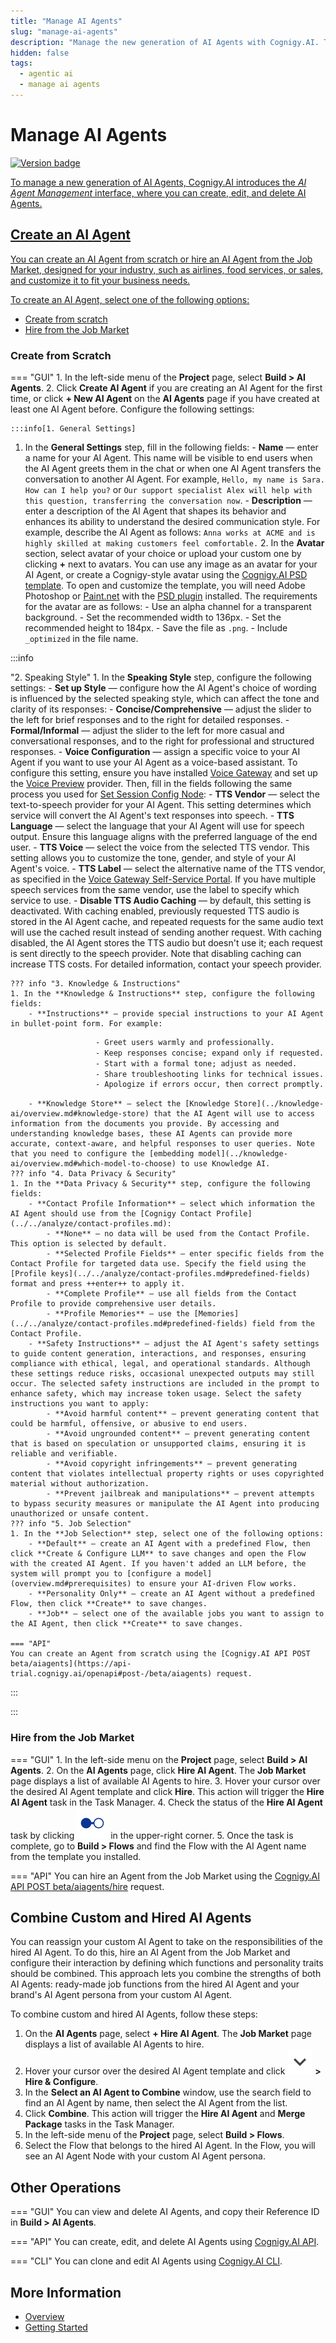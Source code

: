 ```yaml
---
title: "Manage AI Agents"
slug: "manage-ai-agents"
description: "Manage the new generation of AI Agents with Cognigy.AI. The AI Agent Management interface lets you create, edit, and delete AI Agents."
hidden: false
tags:
  - agentic ai
  - manage ai agents
---
```


# Manage AI Agents

<a href="../../../release-notes/4.98.md" /><img src="https://img.shields.io/badge/Updated in-v4.98-blue.svg" alt="Version badge" />

To manage a new generation of AI Agents, Cognigy.AI introduces the _AI Agent Management_ interface,
where you can create, edit, and delete AI Agents.

## Create an AI Agent

You can create an AI Agent from scratch or hire an AI Agent from the Job Market, designed for your industry, such as airlines, food services, or sales, and customize it to fit your business needs.

To create an AI Agent, select one of the following options:

- [Create from scratch](#create-from-scratch)
- [Hire from the Job Market](#hire-from-the-job-market)

### Create from Scratch

=== "GUI"
    1. In the left-side menu of the **Project** page, select **Build > AI Agents**.
    2. Click **Create AI Agent** if you are creating an AI Agent for the first time, or click **+ New AI Agent** on the **AI Agents** page if you have created at least one AI Agent before. Configure the following settings:

    :::info[1. General Settings]

  1. In the **General Settings** step, fill in the following fields:
          - **Name** — enter a name for your AI Agent. This name will be visible to end users when the AI Agent greets them in the chat or when one AI Agent transfers the conversation to another AI Agent. For example, `Hello, my name is Sara. How can I help you?` or `Our support specialist Alex will help with this question, transferring the conversation now`.
          - **Description** — enter a description of the AI Agent that shapes its behavior and enhances its ability to understand the desired communication style. For example, describe the AI Agent as follows: `Anna works at ACME and is highly skilled at making customers feel comfortable.`
      2. In the **Avatar** section, select avatar of your choice or upload your custom one by clicking **+** next to avatars.
         You can use any image as an avatar for your AI Agent, or create a Cognigy-style avatar using the [Cognigy.AI PSD template](https://docs.cognigy.com/_assets/ai/empower/agentic-ai/Template.psd). To open and customize the template, you will need Adobe Photoshop or [Paint.net](https://www.getpaint.net/) with the [PSD plugin](https://www.psdplugin.com/) installed. The requirements for the avatar are as follows:
          - Use an alpha channel for a transparent background.
          - Set the recommended width to 136px.
          - Set the recommended height to 184px.
          - Save the file as `.png`.
          - Include `_optimized` in the file name.

  :::info

  "2. Speaking Style"
    1. In the **Speaking Style** step, configure the following settings:
        - **Set up Style** — configure how the AI Agent's choice of wording is influenced by the selected speaking style, which can affect the tone and clarity of its responses:
            - **Concise/Comprehensive** — adjust the slider to the left for brief responses and to the right for detailed responses.
            - **Formal/Informal** — adjust the slider to the left for more casual and conversational responses, and to the right for professional and structured responses.
        - **Voice Configuration** — assign a specific voice to your AI Agent if you want to use your AI Agent as a voice-based assistant. To configure this setting, ensure you have installed [Voice Gateway](../../../voice-gateway/index.md) and set up the [Voice Preview](../../test/voice-preview.md) provider. Then, fill in the fields following the same process you used for [Set Session Config Node](../../build/node-reference/voice/voice-gateway/parameter-details.md#synthesizer---text-to-speech):
            - **TTS Vendor** — select the text-to-speech provider for your AI Agent. This setting determines which service will convert the AI Agent's text responses into speech.
            - **TTS Language** — select the language that your AI Agent will use for speech output. Ensure this language aligns with the preferred language of the end user.
            - **TTS Voice** — select the voice from the selected TTS vendor. This setting allows you to customize the tone, gender, and style of your AI Agent's voice.
            - **TTS Label** — select the alternative name of the TTS vendor, as specified in the [Voice Gateway Self-Service Portal](../../../voice-gateway/webapp/applications.md#add-additional-tts-and-stt-vendor). If you have multiple speech services from the same vendor, use the label to specify which service to use.
            - **Disable TTS Audio Caching** — by default, this setting is deactivated. With caching enabled, previously requested TTS audio is stored in the AI Agent cache, and repeated requests for the same audio text will use the cached result instead of sending another request. With caching disabled, the AI Agent stores the TTS audio but doesn't use it; each request is sent directly to the speech provider. Note that disabling caching can increase TTS costs. For detailed information, contact your speech provider. 

    ??? info "3. Knowledge & Instructions"
    1. In the **Knowledge & Instructions** step, configure the following fields:
        - **Instructions** — provide special instructions to your AI Agent in bullet-point form. For example:
  ```txt
                     - Greet users warmly and professionally.
                     - Keep responses concise; expand only if requested.
                     - Start with a formal tone; adjust as needed.
                     - Share troubleshooting links for technical issues.
                     - Apologize if errors occur, then correct promptly.
  ```
        - **Knowledge Store** — select the [Knowledge Store](../knowledge-ai/overview.md#knowledge-store) that the AI Agent will use to access information from the documents you provide. By accessing and understanding knowledge bases, these AI Agents can provide more accurate, context-aware, and helpful responses to user queries. Note that you need to configure the [embedding model](../knowledge-ai/overview.md#which-model-to-choose) to use Knowledge AI.
    ??? info "4. Data Privacy & Security"
    1. In the **Data Privacy & Security** step, configure the following fields:
        - **Contact Profile Information** — select which information the AI Agent should use from the [Cognigy Contact Profile](../../analyze/contact-profiles.md):
            - **None** — no data will be used from the Contact Profile. This option is selected by default.
            - **Selected Profile Fields** — enter specific fields from the Contact Profile for targeted data use. Specify the field using the [Profile keys](../../analyze/contact-profiles.md#predefined-fields) format and press ++enter++ to apply it.
            - **Complete Profile** — use all fields from the Contact Profile to provide comprehensive user details. 
            - **Profile Memories** — use the [Memories](../../analyze/contact-profiles.md#predefined-fields) field from the Contact Profile.
        - **Safety Instructions** — adjust the AI Agent's safety settings to guide content generation, interactions, and responses, ensuring compliance with ethical, legal, and operational standards. Although these settings reduce risks, occasional unexpected outputs may still occur. The selected safety instructions are included in the prompt to enhance safety, which may increase token usage. Select the safety instructions you want to apply:
            - **Avoid harmful content** — prevent generating content that could be harmful, offensive, or abusive to end users.
            - **Avoid ungrounded content** — prevent generating content that is based on speculation or unsupported claims, ensuring it is reliable and verifiable.
            - **Avoid copyright infringements** — prevent generating content that violates intellectual property rights or uses copyrighted material without authorization.
            - **Prevent jailbreak and manipulations** — prevent attempts to bypass security measures or manipulate the AI Agent into producing unauthorized or unsafe content.
    ??? info "5. Job Selection"
    1. In the **Job Selection** step, select one of the following options:
        - **Default** — create an AI Agent with a predefined Flow, then click **Create & Configure LLM** to save changes and open the Flow with the created AI Agent. If you haven't added an LLM before, the system will prompt you to [configure a model](overview.md#prerequisites) to ensure your AI-driven Flow works.
        - **Personality Only** — create an AI Agent without a predefined Flow, then click **Create** to save changes.
        - **Job** — select one of the available jobs you want to assign to the AI Agent, then click **Create** to save changes.

    === "API"
    You can create an Agent from scratch using the [Cognigy.AI API POST beta/aiagents](https://api-trial.cognigy.ai/openapi#post-/beta/aiagents) request.

  :::

:::




### Hire from the Job Market

=== "GUI"
    1. In the left-side menu on the **Project** page, select **Build > AI Agents**.
    2. On the **AI Agents** page, click **Hire AI Agent**. The **Job Market** page displays a list of available AI Agents to hire.
    3. Hover your cursor over the desired AI Agent template and click **Hire**. This action will trigger the **Hire AI Agent** task in the Task Manager.
    4. Check the status of the **Hire AI Agent** task by clicking ![task-menu](../../../../static/img/_assets/icons/task-menu.svg) in the upper-right corner.
    5. Once the task is complete, go to **Build > Flows**  and find the Flow with the AI Agent name from the template you installed.

=== "API"
    You can hire an Agent from the Job Market using the [Cognigy.AI API POST beta/aiagents/hire](https://api-trial.cognigy.ai/openapi#post-/beta/aiagents/hire) request.

## Combine Custom and Hired AI Agents

You can reassign your custom AI Agent to take on the responsibilities of the hired AI Agent.
To do this, hire an AI Agent from the Job Market
and configure their interaction by defining which functions and personality traits should be combined.
This approach lets you combine the strengths of both AI Agents: ready-made job functions from the hired AI Agent and your brand's AI Agent persona from your custom AI Agent.

To combine custom and hired AI Agents, follow these steps:

1. On the **AI Agents** page, select **+ Hire AI Agent**. The **Job Market** page displays a list of available AI Agents to hire.
2. Hover your cursor over the desired AI Agent template and click ![expand](../../../../static/img/_assets/icons/expand.svg) **> Hire & Configure**.
3. In the **Select an AI Agent to Combine** window, use the search field to find an AI Agent by name, then select the AI Agent from the list.
4. Click **Combine**. This action will trigger the **Hire AI Agent** and **Merge Package** tasks in the Task Manager.
5. In the left-side menu of the **Project** page, select **Build > Flows**.
6. Select the Flow that belongs to the hired AI Agent. In the Flow, you will see an AI Agent Node with your custom AI Agent persona.

## Other Operations

=== "GUI"
     You can view and delete AI Agents, and copy their Reference ID in **Build > AI Agents**.

=== "API"
    You can create, edit, and delete AI Agents using [Cognigy.AI API](https://api-trial.cognigy.ai/openapi#get-/beta/aiagents).

=== "CLI"
     You can clone and edit AI Agents using [Cognigy.AI CLI](https://github.com/Cognigy/Cognigy-CLI).

## More Information

- [Overview](overview.md)
- [Getting Started](getting-started.md)